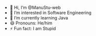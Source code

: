 - 👋 Hi, I’m @ManuStu-web
- 👀 I’m interested in Software Engineering
- 🌱 I’m currently learning Java
- 😄 Pronouns: He/him
- ⚡ Fun fact: I am Stupid 

<!---
ManuStu-web/ManuStu-web is a ✨ special ✨ repository because its `README.md` (this file) appears on your GitHub profile.
You can click the Preview link to take a look at your changes.
--->
